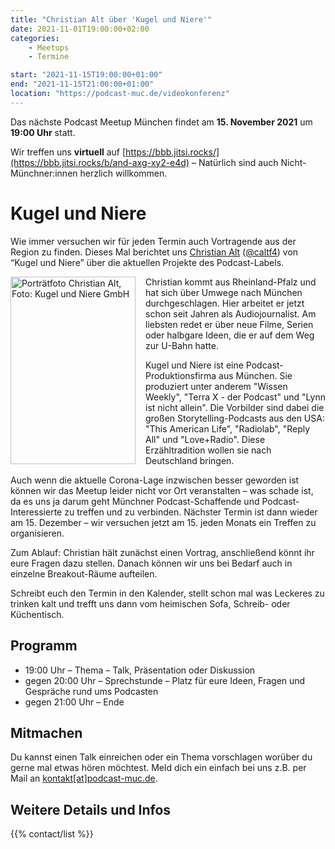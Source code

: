 ```yaml
---
title: "Christian Alt über 'Kugel und Niere'"
date: 2021-11-01T19:00:00+02:00
categories:
    - Meetups
    - Termine

start: "2021-11-15T19:00:00+01:00"
end: "2021-11-15T21:00:00+01:00"
location: "https://podcast-muc.de/videokonferenz"
---
```

Das nächste Podcast Meetup München findet am
__15. November 2021__
um
__19:00 Uhr__
statt.

Wir treffen uns __virtuell__ auf [https://bbb.jitsi.rocks/](https://bbb.jitsi.rocks/b/and-axg-xy2-e4d) – Natürlich sind auch Nicht-Münchner:innen herzlich willkommen.


# Kugel und Niere

Wie immer versuchen wir für jeden Termin auch Vortragende aus der Region zu finden. Dieses Mal berichtet uns [Christian Alt](https://kugelundniere.de/about/) ([@caltf4](https://twitter.com/caltf4)) von “Kugel und Niere” über die aktuellen Projekte des Podcast-Labels.

<img src="/images/christian-alt_kugelundniere.jpg" alt="Porträtfoto Christian Alt, Foto: Kugel und Niere GmbH" title="Christian Alt, Foto: Kugel und Niere GmbH" width="200" height="300" style="float: left; margin: 0 1rem 0 0" />
Christian kommt aus Rheinland-Pfalz und hat sich über Umwege nach München durchgeschlagen. Hier arbeitet er jetzt schon seit Jahren als Audiojournalist. Am liebsten redet er über neue Filme, Serien oder halbgare Ideen, die er auf dem Weg zur U-Bahn hatte.

Kugel und Niere ist eine Podcast-Produktionsfirma aus München. Sie produziert unter anderem "Wissen Weekly", "Terra X - der Podcast" und "Lynn ist nicht allein". 
Die Vorbilder sind dabei die großen Storytelling-Podcasts aus den USA: "This American Life", "Radiolab", "Reply All" und "Love+Radio". Diese Erzähltradition wollen sie nach Deutschland bringen.

Auch wenn die aktuelle Corona-Lage inzwischen besser geworden ist können wir das Meetup leider nicht vor Ort veranstalten – was schade ist, da es uns ja darum geht Münchner Podcast-Schaffende und Podcast-Interessierte zu treffen und zu verbinden. Nächster Termin ist dann wieder am 15. Dezember – wir versuchen jetzt am 15. jeden Monats ein Treffen zu organisieren.

Zum Ablauf: Christian hält zunächst einen Vortrag, anschließend könnt ihr eure Fragen dazu stellen. Danach können wir uns bei Bedarf auch in einzelne Breakout-Räume aufteilen.

Schreibt euch den Termin in den Kalender, stellt schon mal was Leckeres zu trinken kalt und trefft uns dann vom heimischen Sofa, Schreib- oder Küchentisch.

## Programm

- 19:00 Uhr – Thema – Talk, Präsentation oder Diskussion
- gegen 20:00 Uhr – Sprechstunde – Platz für eure Ideen, Fragen und Gespräche rund ums Podcasten
- gegen 21:00 Uhr – Ende


## Mitmachen

Du kannst einen Talk einreichen oder ein Thema vorschlagen worüber du gerne mal etwas hören möchtest. 
Meld dich ein einfach bei uns z.B. per Mail an [kontakt[at]podcast-muc.de](mailto:kontakt[at]podcast-muc.de).


## Weitere Details und Infos

{{% contact/list %}}
